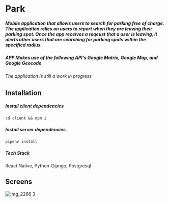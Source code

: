 # Park

##### Mobile application that allows users to search for parking free of charge. The application relies on users to report when they are leaving their parking spot. Once the app receives a reqeust that a user is leaving, it alerts other users that are searching for parking spots within the specified radius.

##### APP Makes use of the following API's Google Matrix, Google Map, and Google Geocode

###### The application is still a work in progress

## Installation
##### Install client dependencies 
``` cd client && npm i ```

##### Install server dependencies 
``` pipenv install ```
##### Tech Stack
React Native, Python-Django, Postgresql

## Screens

![img_2266 3](https://user-images.githubusercontent.com/30808913/47460085-bae8d280-d7ab-11e8-87e6-c6b4357ddad0.jpg)


